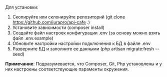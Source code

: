 Для установки:<br>
1. Скопируйте или склонируйте репозиторий (git clone https://github.com/jurapro/api-cafe .)
2. Установите зависимости (composer install)
3. Создайте файл настроек конфигурации .env (за основу можно взять файл .env.example)
3. Обновите настройки настройки подключения к БД в файле .env
4. Разверните БД и заполните ее данными (php artisan migrate:fresh --seed)

**Примечание**: Подразумевается, что Composer, Git, Php установлены и у них настроены
соответствующие параменты окружения.